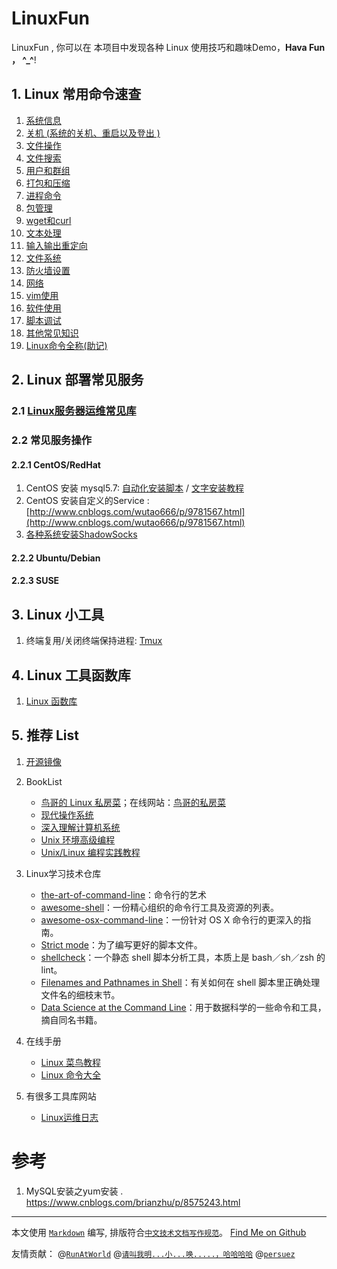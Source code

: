 # LinuxFun
LinuxFun , 你可以在 本项目中发现各种 Linux 使用技巧和趣味Demo，**Hava Fun ， ^_^**!
## 1. Linux 常用命令速查
1. [系统信息](./linux_cmd/arch.md)
1. [关机 (系统的关机、重启以及登出 )](./linux_cmd/machine.md)
1. [文件操作](./linux_cmd/file.md)
1. [文件搜索](./linux_cmd/file_search.md)
1. [用户和群组](./linux_cmd/user.md)
1. [打包和压缩](./linux_cmd/tar.md)
1. [进程命令](./linux_cmd/ps.md)
1. [包管理](./linux_cmd/package.md)
1. [wget和curl](./linux_cmd/download.md)
1. [文本处理](./linux_cmd/txt.md)
1. [输入输出重定向](./linux_cmd/redirect.md)
1. [文件系统](./linux_cmd/fs.md)
1. [防火墙设置](./linux_cmd/firewall.md)
1. [网络](./linux_cmd/network.md)
1. [vim使用](./linux_cmd/vim.md)
1. [软件使用](./linux_cmd/software.md)
1. [脚本调试](./linux_cmd/debug.md)
1. [其他常见知识](./linux_cmd/others.md)
1. [Linux命令全称(助记)](./linux_cmd/remember.md)

## 2. Linux 部署常见服务
### 2.1 [Linux服务器运维常见库](https://github.com/hbulpf/ServerOps)
### 2.2 常见服务操作
#### 2.2.1  **CentOS/RedHat** 

1. CentOS 安装 mysql5.7: [自动化安装脚本](https://github.com/hbulpf/ServerOps/tree/master/fast_run/mysql)  /  [文字安装教程](https://www.cnblogs.com/brianzhu/p/8575243.html)
1. CentOS 安装自定义的Service : [http://www.cnblogs.com/wutao666/p/9781567.html](http://www.cnblogs.com/wutao666/p/9781567.html)
1. [各种系统安装ShadowSocks](https://github.com/Shadowsocks-Wiki/shadowsocks)

#### 2.2.2  **Ubuntu/Debian**

#### 2.2.3  **SUSE**

## 3. Linux 小工具
1. 终端复用/关闭终端保持进程: [Tmux](./tools/tmux.md)

## 4. Linux 工具函数库
1. [Linux 函数库](./func_lib)

## 5. 推荐 List
1. [开源镜像](./mirrors.md)

1. BookList
	- [鸟哥的 Linux 私房菜](https://book.douban.com/subject/4889838/)；在线网站：[鸟哥的私房菜](http://cn.linux.vbird.org/)
	- [现代操作系统](https://book.douban.com/subject/3852290/)
	- [深入理解计算机系统](https://book.douban.com/subject/26912767/)
	- [Unix 环境高级编程](https://book.douban.com/subject/25900403/)
	- [Unix/Linux 编程实践教程](https://book.douban.com/subject/1219329/)

1. Linux学习技术仓库
	- [the-art-of-command-line](https://github.com/jlevy/the-art-of-command-line)：命令行的艺术
	- [awesome-shell](https://github.com/alebcay/awesome-shell)：一份精心组织的命令行工具及资源的列表。
	- [awesome-osx-command-line](https://github.com/herrbischoff/awesome-osx-command-line)：一份针对 OS X 命令行的更深入的指南。
	- [Strict mode](http://redsymbol.net/articles/unofficial-bash-strict-mode/)：为了编写更好的脚本文件。
	- [shellcheck](https://github.com/koalaman/shellcheck)：一个静态 shell 脚本分析工具，本质上是 bash／sh／zsh 的 lint。
	- [Filenames and Pathnames in Shell](http://www.dwheeler.com/essays/filenames-in-shell.html)：有关如何在 shell 脚本里正确处理文件名的细枝末节。
	- [Data Science at the Command Line](http://datascienceatthecommandline.com/#tools)：用于数据科学的一些命令和工具，摘自同名书籍。
	
1. 在线手册
    - [Linux 菜鸟教程](http://www.runoob.com/linux/linux-command-manual.html)
    - [Linux 命令大全](http://man.linuxde.net/) 

1. 有很多工具库网站
    - [Linux运维日志](https://www.centos.bz/)

# 参考
1. MySQL安装之yum安装 . https://www.cnblogs.com/brianzhu/p/8575243.html
----
本文使用 [`Markdown`](https://www.markdownguide.org/basic-syntax) 编写, 排版符合[`中文技术文档写作规范`](https://github.com/hbulpf/document-style-guide)。  [Find Me on Github](https://github.com/hbulpf/LinuxFun)

友情贡献： @[`RunAtWorld`](https://github.com/RunAtWorld)    @[`请叫我明...小...唤.....，哈哈哈哈`]()   @[`persuez`](https://github.com/orgs/hbulpf/people/persuez)


